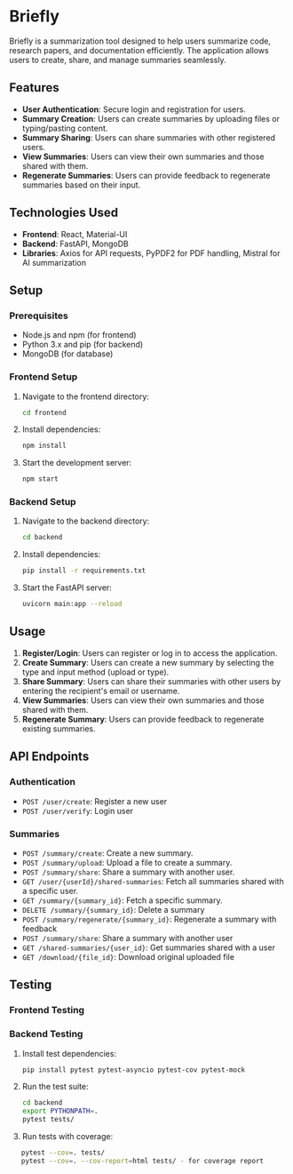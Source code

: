 # Briefly

Briefly is a summarization tool designed to help users summarize code, research papers, and documentation efficiently. The application allows users to create, share, and manage summaries seamlessly.

## Features

- **User Authentication**: Secure login and registration for users.
- **Summary Creation**: Users can create summaries by uploading files or typing/pasting content.
- **Summary Sharing**: Users can share summaries with other registered users.
- **View Summaries**: Users can view their own summaries and those shared with them.
- **Regenerate Summaries**: Users can provide feedback to regenerate summaries based on their input.

## Technologies Used

- **Frontend**: React, Material-UI
- **Backend**: FastAPI, MongoDB
- **Libraries**: Axios for API requests, PyPDF2 for PDF handling, Mistral for AI summarization

## Setup

### Prerequisites

- Node.js and npm (for frontend)
- Python 3.x and pip (for backend)
- MongoDB (for database)

### Frontend Setup

1. Navigate to the frontend directory:
   ```bash
   cd frontend
   ```

2. Install dependencies:
   ```bash
   npm install
   ```

3. Start the development server:
   ```bash
   npm start
   ```

### Backend Setup

1. Navigate to the backend directory:
   ```bash
   cd backend
   ```

2. Install dependencies:
   ```bash
   pip install -r requirements.txt
   ```

3. Start the FastAPI server:
   ```bash
   uvicorn main:app --reload
   ```

## Usage

1. **Register/Login**: Users can register or log in to access the application.
2. **Create Summary**: Users can create a new summary by selecting the type and input method (upload or type).
3. **Share Summary**: Users can share their summaries with other users by entering the recipient's email or username.
4. **View Summaries**: Users can view their own summaries and those shared with them.
5. **Regenerate Summary**: Users can provide feedback to regenerate existing summaries.

## API Endpoints
### Authentication
- `POST /user/create`: Register a new user
- `POST /user/verify`: Login user

### Summaries
- `POST /summary/create`: Create a new summary.
- `POST /summary/upload`: Upload a file to create a summary.
- `POST /summary/share`: Share a summary with another user.
- `GET /user/{userId}/shared-summaries`: Fetch all summaries shared with a specific user.
- `GET /summary/{summary_id}`: Fetch a specific summary.
- `DELETE /summary/{summary_id}`: Delete a summary
- `POST /summary/regenerate/{summary_id}`: Regenerate a summary with feedback
- `POST /summary/share`: Share a summary with another user
- `GET /shared-summaries/{user_id}`: Get summaries shared with a user
- `GET /download/{file_id}`: Download original uploaded file

## Testing

### Frontend Testing


### Backend Testing

1. Install test dependencies:
   ```bash
   pip install pytest pytest-asyncio pytest-cov pytest-mock
   ```


2. Run the test suite:

   ```bash
   cd backend
   export PYTHONPATH=.
   pytest tests/
   ```

3. Run tests with coverage:
```bash
   pytest --cov=. tests/
   pytest --cov=. --cov-report=html tests/ - for coverage report
   ```
